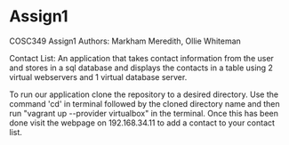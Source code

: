 # Assign1
COSC349 Assign1
Authors: Markham Meredith, Ollie Whiteman

Contact List:
An application that takes contact information from the user and stores in a sql database and displays the contacts in a table using 2 virtual webservers and 1 virtual database server. 

To run our application clone the repository to a desired directory. Use the command 'cd' in terminal followed by the cloned directory name and then run "vagrant up --provider virtualbox" in the terminal. Once this has been done visit the webpage on 192.168.34.11 to add a contact to your contact list. 

